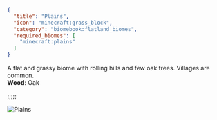 ```json
{
  "title": "Plains",
  "icon": "minecraft:grass_block",
  "category": "biomebook:flatland_biomes",
  "required_biomes": [
    "minecraft:plains"
  ]
}
```

A flat and grassy biome with rolling hills and few oak trees. Villages are common.\
**Wood**: Oak

;;;;;

![Plains](biomebook:textures/gui/biomes/plains.png,fit)